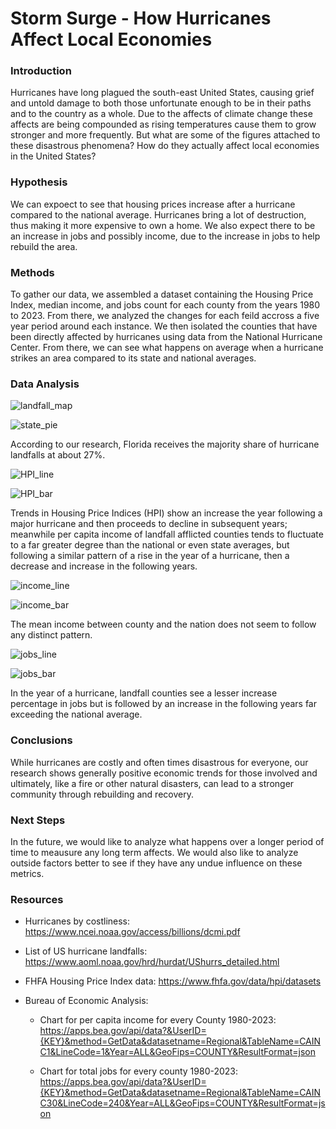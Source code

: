 # Storm Surge - How Hurricanes Affect Local Economies
 ### Introduction
   Hurricanes have long plagued the south-east United States, causing grief and untold damage to both those unfortunate enough to be in their paths and to the country as a whole. Due to the affects of climate change these affects are being compounded as rising temperatures cause them to grow stronger and more frequently. But what are some of the figures attached to these disastrous phenomena? How do they actually affect local economies in the United States?
   
### Hypothesis
   We can expoect to see that housing prices increase after a hurricane compared to the national average. Hurricanes bring a lot of destruction, thus making it more expensive to own a home. We also expect there to be an increase in jobs and possibly income, due to the increase in jobs to help rebuild the area.


### Methods
   To gather our data, we assembled a dataset containing the Housing Price Index, median income, and jobs count for each county from the years 1980 to 2023. From there, we analyzed the changes for each feild accross a five year period around each instance. We then isolated the counties that have been directly affected by hurricanes using data from the National Hurricane Center. From there, we can see what happens on average when a hurricane strikes an area compared to its state and national averages.

### Data Analysis

![landfall_map](https://github.com/user-attachments/assets/f3e9d744-3307-42cd-98dc-34a94de277ec)


![state_pie](https://github.com/user-attachments/assets/8e39fd98-69bc-4f63-bd4a-08f2de5d6b16)

According to our research, Florida receives the majority share of hurricane landfalls at about 27%. 

![HPI_line](https://github.com/user-attachments/assets/2db73ba0-7bab-4770-8fae-13ca42ac1135)


![HPI_bar](https://github.com/user-attachments/assets/030c95c0-cc86-4900-afd5-05215e769902)

Trends in Housing Price Indices (HPI) show an increase the year following a major hurricane and then proceeds to decline in subsequent years; meanwhile per capita income of landfall afflicted counties tends to fluctuate to a far greater degree than the national or even state averages, but following a similar pattern of a rise in the year of a hurricane, then a decrease and increase in the following years.

![income_line](https://github.com/user-attachments/assets/6f4e8f8e-33b9-4ef1-b7f9-d584cd6f8754)


![income_bar](https://github.com/user-attachments/assets/ab9109c3-5831-4188-8989-21034314aec6)

The mean income between county and the nation does not seem to follow any distinct pattern.

![jobs_line](https://github.com/user-attachments/assets/5c011494-802d-4429-8d9c-200e9f21a3e6)


![jobs_bar](https://github.com/user-attachments/assets/9a40745b-9915-452f-87c7-cb174a3bbfef)

 In the year of a hurricane, landfall counties see a lesser increase percentage in jobs but is followed by an increase in the following years far exceeding the national average.

### Conclusions
   While hurricanes are costly and often times disastrous for everyone, our research shows generally positive economic trends for those involved and ultimately, like a fire or other natural disasters, can lead to a stronger community through rebuilding and recovery. 

### Next Steps
   In the future, we would like to analyze what happens over a longer period of time to meausure any long term affects. We would also like to analyze outside factors better to see if they have any undue influence on these metrics. 
   
### Resources

- Hurricanes by costliness:
    https://www.ncei.noaa.gov/access/billions/dcmi.pdf

- List of US hurricane landfalls:
    https://www.aoml.noaa.gov/hrd/hurdat/UShurrs_detailed.html

- FHFA Housing Price Index data:
    https://www.fhfa.gov/data/hpi/datasets

- Bureau of Economic Analysis: 
   
   - Chart for per capita income for every County 1980-2023:
     https://apps.bea.gov/api/data?&UserID={KEY}&method=GetData&datasetname=Regional&TableName=CAINC1&LineCode=1&Year=ALL&GeoFips=COUNTY&ResultFormat=json

   - Chart for total jobs for every county 1980-2023:
     https://apps.bea.gov/api/data?&UserID={KEY}&method=GetData&datasetname=Regional&TableName=CAINC30&LineCode=240&Year=ALL&GeoFips=COUNTY&ResultFormat=json
